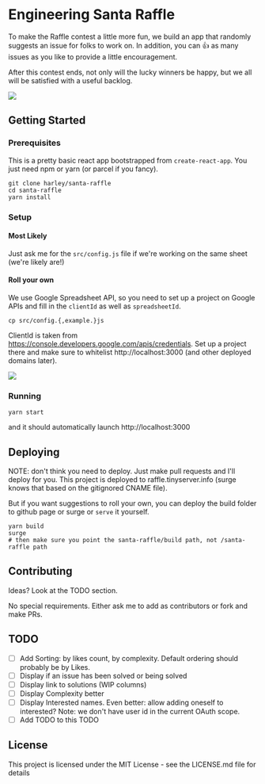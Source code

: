 # Engineering Santa Raffle

To make the Raffle contest a little more fun, we build an app that randomly suggests an issue for folks to work on. In addition, you can 👍 as many issues as you like to provide a little encouragement.

After this contest ends, not only will the lucky winners be happy, but we all will be satisfied with a useful backlog.

![](https://cl.ly/3O1h2b2X263f/download/Screen%20Shot%202017-12-27%20at%201.28.47%20PM.png)

## Getting Started

### Prerequisites

This is a pretty basic react app bootstrapped from `create-react-app`. You just need npm or yarn (or parcel if you fancy).

```
git clone harley/santa-raffle
cd santa-raffle
yarn install
```

### Setup

#### Most Likely
Just ask me for the `src/config.js` file if we're working on the same sheet (we're likely are!)

#### Roll your own

We use Google Spreadsheet API, so you need to set up a project on Google APIs and fill in the `clientId` as well as `spreadsheetId`.

```
cp src/config.{,example.}js
```

ClientId is taken from https://console.developers.google.com/apis/credentials. Set up a project there and make sure to whitelist http://localhost:3000 (and other deployed domains later).

![](https://cl.ly/0b1V2K450D24/download/Screen%20Shot%202017-12-27%20at%201.25.24%20PM.png)

### Running

```
yarn start
```

and it should automatically launch http://localhost:3000

## Deploying

NOTE: don't think you need to deploy. Just make pull requests and I'll deploy for you. This project is deployed to raffle.tinyserver.info (surge knows that based on the gitignored CNAME file).

But if you want suggestions to roll your own, you can deploy the build folder to github page or surge or `serve` it yourself.

```
yarn build
surge
# then make sure you point the santa-raffle/build path, not /santa-raffle path
```

## Contributing

Ideas? Look at the TODO section.

No special requirements. Either ask me to add as contributors or fork and make PRs.

## TODO

- [ ] Add Sorting: by likes count, by complexity. Default ordering should probably be by Likes.
- [ ] Display if an issue has been solved or being solved
- [ ] Display link to solutions (WIP columns)
- [ ] Display Complexity better
- [ ] Display Interested names. Even better: allow adding oneself to interested? Note: we don't have user id in the current OAuth scope.
- [ ] Add TODO to this TODO

## License

This project is licensed under the MIT License - see the LICENSE.md file for details